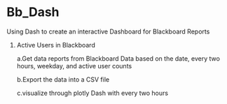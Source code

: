 # Bb_Dash

Using Dash to create an interactive Dashboard for Blackboard Reports

1) Active Users in Blackboard

    a.Get data reports from Blackboard Data based on the date, every two hours, weekday, and active user counts

    b.Export the data into a CSV file

    c.visualize through plotly Dash with every two hours
    
  

    
